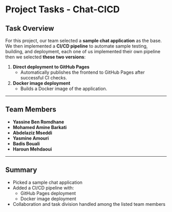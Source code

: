 # Project Tasks - Chat-CICD

## Task Overview
For this project, our team selected a **sample chat application** as the base.  
We then implemented a **CI/CD pipeline** to automate sample testing, building, and deployment, each one of us implemented their own pipeline then we selected **these two versions**:


1. **Direct deployment to GitHub Pages**  
   - Automatically publishes the frontend to GitHub Pages after successful CI checks.
2. **Docker image deployment**  
   - Builds a Docker image of the application.

---

## Team Members
- **Yassine Ben Romdhane**  
- **Mohamed Amine Barkati**  
- **Abdelaziz Mseddi**  
- **Yasmine Amouri**  
- **Badis Bouali**  
- **Haroun Mehdaoui**

---

## Summary
- Picked a sample chat application  
- Added a CI/CD pipeline with:
  - GitHub Pages deployment  
  - Docker image deployment  
- Collaboration and task division handled among the listed team members 
